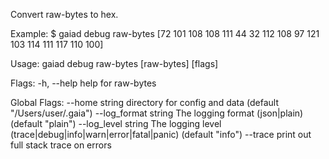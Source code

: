 Convert raw-bytes to hex.

Example:
$ gaiad debug raw-bytes [72 101 108 108 111 44 32 112 108 97 121 103 114 111 117 110 100]

Usage:
  gaiad debug raw-bytes [raw-bytes] [flags]

Flags:
  -h, --help   help for raw-bytes

Global Flags:
      --home string         directory for config and data (default "/Users/user/.gaia")
      --log_format string   The logging format (json|plain) (default "plain")
      --log_level string    The logging level (trace|debug|info|warn|error|fatal|panic) (default "info")
      --trace               print out full stack trace on errors

